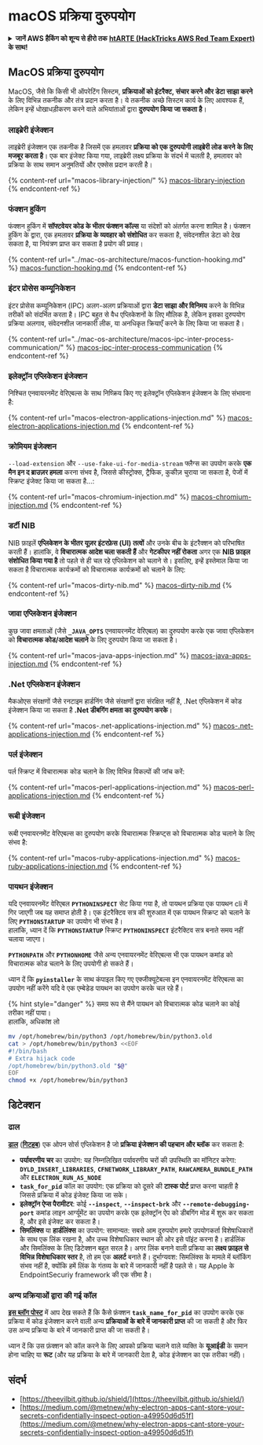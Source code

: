 # macOS प्रक्रिया दुरुपयोग

<details>

<summary><strong>जानें AWS हैकिंग को शून्य से हीरो तक</strong> <a href="https://training.hacktricks.xyz/courses/arte"><strong>htARTE (HackTricks AWS Red Team Expert)</strong></a><strong> के साथ!</strong></summary>

HackTricks का समर्थन करने के अन्य तरीके:

* यदि आप अपनी **कंपनी का विज्ञापन HackTricks में देखना चाहते हैं** या **HackTricks को PDF में डाउनलोड करना चाहते हैं** तो [**सदस्यता योजनाएं देखें**](https://github.com/sponsors/carlospolop)!
* [**आधिकारिक PEASS और HackTricks स्वैग**](https://peass.creator-spring.com) प्राप्त करें
* हमारा विशेष [**NFTs**](https://opensea.io/collection/the-peass-family) संग्रह, [**The PEASS Family**](https://opensea.io/collection/the-peass-family) खोजें
* **शामिल हों** 💬 [**डिस्कॉर्ड समूह**](https://discord.gg/hRep4RUj7f) या [**टेलीग्राम समूह**](https://t.me/peass) या हमें **ट्विटर** 🐦 [**@carlospolopm**](https://twitter.com/hacktricks\_live)** पर फॉलो** करें।
* **अपने हैकिंग ट्रिक्स साझा करें, HackTricks** और [**HackTricks Cloud**](https://github.com/carlospolop/hacktricks-cloud) github repos में PRs सबमिट करके।

</details>

## MacOS प्रक्रिया दुरुपयोग

MacOS, जैसे कि किसी भी ऑपरेटिंग सिस्टम, **प्रक्रियाओं को इंटरैक्ट, संचार करने और डेटा साझा करने** के लिए विभिन्न तकनीक और तंत्र प्रदान करता है। ये तकनीक अच्छे सिस्टम कार्य के लिए आवश्यक हैं, लेकिन इन्हें धोखाधड़ीकरण करने वाले अभियांताओं द्वारा **दुरुपयोग किया जा सकता है**।

### लाइब्रेरी इंजेक्शन

लाइब्रेरी इंजेक्शन एक तकनीक है जिसमें एक हमलावर **प्रक्रिया को एक दुरुपयोगी लाइब्रेरी लोड करने के लिए मजबूर करता है**। एक बार इंजेक्ट किया गया, लाइब्रेरी लक्ष्य प्रक्रिया के संदर्भ में चलती है, हमलावर को प्रक्रिया के साथ समान अनुमतियों और एक्सेस प्रदान करती है।

{% content-ref url="macos-library-injection/" %}
[macos-library-injection](macos-library-injection/)
{% endcontent-ref %}

### फंक्शन हुकिंग

फंक्शन हुकिंग में **सॉफ्टवेयर कोड के भीतर फंक्शन कॉल्स** या संदेशों को अंतर्गत करना शामिल है। फंक्शन हुकिंग के द्वारा, एक हमलावर **प्रक्रिया के व्यवहार को संशोधित** कर सकता है, संवेदनशील डेटा को देख सकता है, या नियंत्रण प्राप्त कर सकता है प्रयोग की प्रवाह।

{% content-ref url="../mac-os-architecture/macos-function-hooking.md" %}
[macos-function-hooking.md](../mac-os-architecture/macos-function-hooking.md)
{% endcontent-ref %}

### इंटर प्रोसेस कम्यूनिकेशन

इंटर प्रोसेस कम्यूनिकेशन (IPC) अलग-अलग प्रक्रियाओं द्वारा **डेटा साझा और विनिमय** करने के विभिन्न तरीकों को संदर्भित करता है। IPC बहुत से वैध एप्लिकेशनों के लिए मौलिक है, लेकिन इसका दुरुपयोग प्रक्रिया अलगाव, संवेदनशील जानकारी लीक, या अनधिकृत क्रियाएँ करने के लिए किया जा सकता है।

{% content-ref url="../mac-os-architecture/macos-ipc-inter-process-communication/" %}
[macos-ipc-inter-process-communication](../mac-os-architecture/macos-ipc-inter-process-communication/)
{% endcontent-ref %}

### इलेक्ट्रॉन एप्लिकेशन इंजेक्शन

निश्चित एनवायरनमेंट वेरिएबल्स के साथ निष्क्रिय किए गए इलेक्ट्रॉन एप्लिकेशन इंजेक्शन के लिए संभावना है:

{% content-ref url="macos-electron-applications-injection.md" %}
[macos-electron-applications-injection.md](macos-electron-applications-injection.md)
{% endcontent-ref %}

### क्रोमियम इंजेक्शन

`--load-extension` और `--use-fake-ui-for-media-stream` फ्लैग्स का उपयोग करके **एक मैन इन द ब्राउज़र हमला** करना संभव है, जिससे कीस्ट्रोक्स, ट्रैफिक, कुकीज़ चुराया जा सकता है, पेजों में स्क्रिप्ट इंजेक्ट किया जा सकता है...:

{% content-ref url="macos-chromium-injection.md" %}
[macos-chromium-injection.md](macos-chromium-injection.md)
{% endcontent-ref %}

### डर्टी NIB

NIB फ़ाइलें **एप्लिकेशन के भीतर यूज़र इंटरफ़ेस (UI) तत्वों** और उनके बीच के इंटरैक्शन को परिभाषित करती हैं। हालांकि, वे **विचारात्मक आदेश चला सकती हैं** और **गेटकीपर नहीं रोकता** अगर एक **NIB फ़ाइल संशोधित किया गया है** तो पहले से ही चल रहे एप्लिकेशन को चलाने से। इसलिए, इन्हें इस्तेमाल किया जा सकता है विचारात्मक कार्यक्रमों को विचारात्मक कार्यक्रमों को चलाने के लिए:

{% content-ref url="macos-dirty-nib.md" %}
[macos-dirty-nib.md](macos-dirty-nib.md)
{% endcontent-ref %}

### जावा एप्लिकेशन इंजेक्शन

कुछ जावा क्षमताओं (जैसे **`_JAVA_OPTS`** एनवायरनमेंट वेरिएबल) का दुरुपयोग करके एक जावा एप्लिकेशन को **विचारात्मक कोड/आदेश चलाने** के लिए दुरुपयोग किया जा सकता है।

{% content-ref url="macos-java-apps-injection.md" %}
[macos-java-apps-injection.md](macos-java-apps-injection.md)
{% endcontent-ref %}

### .Net एप्लिकेशन इंजेक्शन

मैकओएस संरक्षणों जैसे रनटाइम हार्डनिंग जैसे संरक्षणों द्वारा संरक्षित नहीं है, .Net एप्लिकेशन में कोड इंजेक्शन किया जा सकता है **.Net डीबगिंग क्षमता का दुरुपयोग करके**।

{% content-ref url="macos-.net-applications-injection.md" %}
[macos-.net-applications-injection.md](macos-.net-applications-injection.md)
{% endcontent-ref %}

### पर्ल इंजेक्शन

पर्ल स्क्रिप्ट में विचारात्मक कोड चलाने के लिए विभिन्न विकल्पों की जांच करें:

{% content-ref url="macos-perl-applications-injection.md" %}
[macos-perl-applications-injection.md](macos-perl-applications-injection.md)
{% endcontent-ref %}

### रूबी इंजेक्शन

रूबी एनवायरनमेंट वेरिएबल्स का दुरुपयोग करके विचारात्मक स्क्रिप्ट्स को विचारात्मक कोड चलाने के लिए संभव है:

{% content-ref url="macos-ruby-applications-injection.md" %}
[macos-ruby-applications-injection.md](macos-ruby-applications-injection.md)
{% endcontent-ref %}

### पायथन इंजेक्शन

यदि एनवायरनमेंट वेरिएबल **`PYTHONINSPECT`** सेट किया गया है, तो पायथन प्रक्रिया एक पायथन cli में गिर जाएगी जब यह समाप्त होती है। एक इंटरैक्टिव सत्र की शुरुआत में एक पायथन स्क्रिप्ट को चलाने के लिए **`PYTHONSTARTUP`** का उपयोग भी संभव है।\
हालांकि, ध्यान दें कि **`PYTHONSTARTUP`** स्क्रिप्ट **`PYTHONINSPECT`** इंटरैक्टिव सत्र बनाते समय नहीं चलाया जाएगा।

**`PYTHONPATH`** और **`PYTHONHOME`** जैसे अन्य एनवायरनमेंट वेरिएबल्स भी एक पायथन कमांड को विचारात्मक कोड चलाने के लिए उपयोगी हो सकते हैं।

ध्यान दें कि **`pyinstaller`** के साथ कंपाइल किए गए एक्जीक्यूटेबल्स इन एनवायरनमेंट वेरिएबल्स का उपयोग नहीं करेंगे यदि वे एक एम्बेडेड पायथन का उपयोग करके चल रहे हैं।

{% hint style="danger" %}
समग्र रूप से मैंने पायथन को विचारात्मक कोड चलाने का कोई तरीका नहीं पाया।\
हालांकि, अधिकांश लो
```bash
mv /opt/homebrew/bin/python3 /opt/homebrew/bin/python3.old
cat > /opt/homebrew/bin/python3 <<EOF
#!/bin/bash
# Extra hijack code
/opt/homebrew/bin/python3.old "$@"
EOF
chmod +x /opt/homebrew/bin/python3
```
## डिटेक्शन

### ढाल

[**ढाल**](https://theevilbit.github.io/shield/) ([**गिटहब**](https://github.com/theevilbit/Shield)) एक ओपन सोर्स एप्लिकेशन है जो **प्रक्रिया इंजेक्शन की पहचान और ब्लॉक** कर सकता है:

* **पर्यावरणीय चर** का उपयोग: यह निम्नलिखित पर्यावरणीय चरों की उपस्थिति का मॉनिटर करेगा: **`DYLD_INSERT_LIBRARIES`**, **`CFNETWORK_LIBRARY_PATH`**, **`RAWCAMERA_BUNDLE_PATH`** और **`ELECTRON_RUN_AS_NODE`**
* **`task_for_pid`** कॉल का उपयोग: एक प्रक्रिया को दूसरे की **टास्क पोर्ट** प्राप्त करना चाहती है जिससे प्रक्रिया में कोड इंजेक्ट किया जा सके।
* **इलेक्ट्रॉन ऐप्स पैरामीटर**: कोई **`--inspect`**, **`--inspect-brk`** और **`--remote-debugging-port`** कमांड लाइन आर्ग्यूमेंट का उपयोग करके एक इलेक्ट्रॉन ऐप को डीबगिंग मोड में शुरू कर सकता है, और इसे इंजेक्ट कर सकता है।
* **सिमलिंक्स** या **हार्डलिंक्स** का उपयोग: सामान्यत: सबसे आम दुरुपयोग हमारे उपयोगकर्ता विशेषाधिकारों के साथ एक लिंक रखना है, और उच्च विशेषाधिकार स्थान की ओर इसे पॉइंट करना है। हार्डलिंक और सिमलिंक्स के लिए डिटेक्शन बहुत सरल है। अगर लिंक बनाने वाली प्रक्रिया का **लक्ष्य फ़ाइल से विभिन्न विशेषाधिकार स्तर** है, तो हम एक **अलर्ट** बनाते हैं। दुर्भाग्यवश: सिमलिंक्स के मामले में ब्लॉकिंग संभव नहीं है, क्योंकि हमें लिंक के गंतव्य के बारे में जानकारी नहीं है पहले से। यह Apple के EndpointSecuriy framework की एक सीमा है।

### अन्य प्रक्रियाओं द्वारा की गई कॉल

[**इस ब्लॉग पोस्ट**](https://knight.sc/reverse%20engineering/2019/04/15/detecting-task-modifications.html) में आप देख सकते हैं कि कैसे फ़ंक्शन **`task_name_for_pid`** का उपयोग करके एक प्रक्रिया में कोड इंजेक्शन करने वाली अन्य **प्रक्रियाओं के बारे में जानकारी प्राप्त** की जा सकती है और फिर उस अन्य प्रक्रिया के बारे में जानकारी प्राप्त की जा सकती है।

ध्यान दें कि उस फ़ंक्शन को कॉल करने के लिए आपको प्रक्रिया चलाने वाले व्यक्ति के **यूआईडी** के समान होना चाहिए या **रूट** (और यह प्रक्रिया के बारे में जानकारी देता है, कोड इंजेक्शन का एक तरीका नहीं)।

## संदर्भ

* [https://theevilbit.github.io/shield/](https://theevilbit.github.io/shield/)
* [https://medium.com/@metnew/why-electron-apps-cant-store-your-secrets-confidentially-inspect-option-a49950d6d51f](https://medium.com/@metnew/why-electron-apps-cant-store-your-secrets-confidentially-inspect-option-a49950d6d51f)
